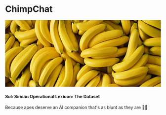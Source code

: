 # ChimpChat
![bananas](https://raw.githubusercontent.com/branles14/assets/master/images/banners/1/small.png)
#### Sol: Simian Operational Lexicon: The Dataset  

Because apes deserve an AI companion that's as blunt as they are 🤖🐒
